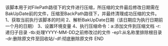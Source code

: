 该脚本用于对FilePath路径下的文件进行压缩，所压缩的文件最后修改日期需在BakUpDate前的文件，压缩至BackPath路径下，并最终清理成功压缩的文件。
1、获取当前执行该脚本的时间
2、解析BakUpDate日期（该日期应为执行日期前一个月的日期）
3、设置环境变量
4、执行压缩命令：a:添加文件到压缩文档 -r:递归子目录 -tb:处理YYYY-MM-DD之前修改过的文件 -ep1:从名称里排除根目录 -dr:删除原文件至回收站/-df:彻底删除原文件
END
